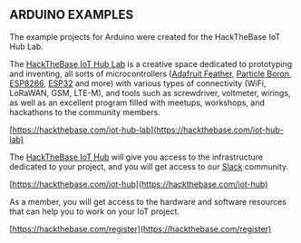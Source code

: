 
## ARDUINO EXAMPLES

The example projects for Arduino were created for the HackTheBase IoT Hub Lab.

The [HackTheBase IoT Hub Lab](https://hackthebase.com/iot-hub-lab) is a creative space dedicated to prototyping and inventing, 
all sorts of microcontrollers ([Adafruit Feather](https://www.adafruit.com/feather), [Particle Boron](https://docs.particle.io/boron/), 
[ESP8266](https://www.esp8266.com/wiki/doku.php), [ESP32](http://esp32.net/) and more) 
with various types of connectivity (WiFi, LoRaWAN, GSM, LTE-M), and tools such as screwdriver,
voltmeter, wirings, as well as an excellent program filled with meetups, workshops, 
and hackathons to the community members. 

[https://hackthebase.com/iot-hub-lab](https://hackthebase.com/iot-hub-lab)
 
The [HackTheBase IoT Hub](https://hackthebase.com/iot-hub) will give you access to the infrastructure dedicated to your project,
and you will get access to our [Slack](https://hackthebase.slack.com/) community.

[https://hackthebase.com/iot-hub](https://hackthebase.com/iot-hub)

As a member, you will get access to the hardware and software resources 
that can help you to work on your IoT project.

[https://hackthebase.com/register](https://hackthebase.com/register)
